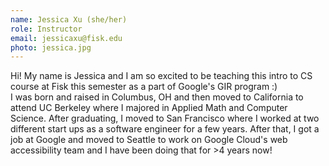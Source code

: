 ```yaml
---
name: Jessica Xu (she/her)
role: Instructor
email: jessicaxu@fisk.edu
photo: jessica.jpg
---
```


Hi! My name is Jessica and I am so excited to be teaching this intro to CS course at Fisk this semester as a part of Google's GIR program :)  
I was born and raised in Columbus, OH and then moved to California to attend UC Berkeley where I majored in Applied Math and Computer Science. After graduating, I moved to San Francisco where I worked at two different start ups as a software engineer for a few years. After that, I got a job at Google and moved to Seattle to work on Google Cloud's web accessibility team and I have been doing that for >4 years now!